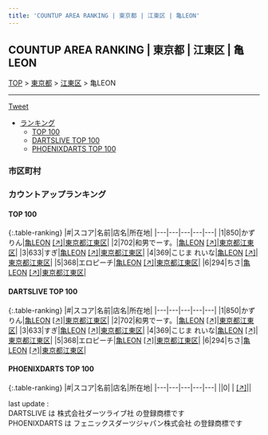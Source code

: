 ```yaml
---
title: 'COUNTUP AREA RANKING | 東京都 | 江東区 | 亀LEON'
---
```

## COUNTUP AREA RANKING | 東京都 | 江東区 | 亀LEON

[TOP](/darts/rank/) > [東京都](/darts/rank/東京都/) > [江東区](/darts/rank/東京都/江東区/) > 亀LEON

___

<a href="https://twitter.com/share?ref_src=twsrc%5Etfw" data-text="COUNTUP AREA RANKING | 東京都江東区亀LEON" class="twitter-share-button" data-hashtags="DARTSLIVE,PHOENIXDARTS,darts,ダーツ" data-show-count="false">Tweet</a>

* [ランキング](#カウントアップランキング)
    * [TOP 100](#top-100)
    * [DARTSLIVE TOP 100](#dartslive-top-100)
    * [PHOENIXDARTS TOP 100](#phoenixdarts-top-100)

### 市区町村

<ul>

</ul>

### カウントアップランキング

#### TOP 100



{:.table-ranking}
|#|スコア|名前|店名|所在地|
|---|---|---|---|---|
|1|850|<span class="rank-name-dl">かずりん</span>|<a href="/darts/rank/shops/605cf11d181cb7010d9b047a20a7ba1e.html">亀LEON</a> <a href="https://search.dartslive.com/jp/shop/605cf11d181cb7010d9b047a20a7ba1e">[↗]</a>|<a href="/darts/rank/東京都/江東区">東京都江東区</a>|
|2|702|<span class="rank-name-dl">和男でーす。</span>|<a href="/darts/rank/shops/605cf11d181cb7010d9b047a20a7ba1e.html">亀LEON</a> <a href="https://search.dartslive.com/jp/shop/605cf11d181cb7010d9b047a20a7ba1e">[↗]</a>|<a href="/darts/rank/東京都/江東区">東京都江東区</a>|
|3|633|<span class="rank-name-dl">すぎ</span>|<a href="/darts/rank/shops/605cf11d181cb7010d9b047a20a7ba1e.html">亀LEON</a> <a href="https://search.dartslive.com/jp/shop/605cf11d181cb7010d9b047a20a7ba1e">[↗]</a>|<a href="/darts/rank/東京都/江東区">東京都江東区</a>|
|4|369|<span class="rank-name-dl">こじま れいな</span>|<a href="/darts/rank/shops/605cf11d181cb7010d9b047a20a7ba1e.html">亀LEON</a> <a href="https://search.dartslive.com/jp/shop/605cf11d181cb7010d9b047a20a7ba1e">[↗]</a>|<a href="/darts/rank/東京都/江東区">東京都江東区</a>|
|5|368|<span class="rank-name-dl">エロピーチ</span>|<a href="/darts/rank/shops/605cf11d181cb7010d9b047a20a7ba1e.html">亀LEON</a> <a href="https://search.dartslive.com/jp/shop/605cf11d181cb7010d9b047a20a7ba1e">[↗]</a>|<a href="/darts/rank/東京都/江東区">東京都江東区</a>|
|6|294|<span class="rank-name-dl">ちさ</span>|<a href="/darts/rank/shops/605cf11d181cb7010d9b047a20a7ba1e.html">亀LEON</a> <a href="https://search.dartslive.com/jp/shop/605cf11d181cb7010d9b047a20a7ba1e">[↗]</a>|<a href="/darts/rank/東京都/江東区">東京都江東区</a>|


#### DARTSLIVE TOP 100



{:.table-ranking}
|#|スコア|名前|店名|所在地|
|---|---|---|---|---|
|1|850|<span class="rank-name-dl">かずりん</span>|<a href="/darts/rank/shops/605cf11d181cb7010d9b047a20a7ba1e.html">亀LEON</a> <a href="https://search.dartslive.com/jp/shop/605cf11d181cb7010d9b047a20a7ba1e">[↗]</a>|<a href="/darts/rank/東京都/江東区">東京都江東区</a>|
|2|702|<span class="rank-name-dl">和男でーす。</span>|<a href="/darts/rank/shops/605cf11d181cb7010d9b047a20a7ba1e.html">亀LEON</a> <a href="https://search.dartslive.com/jp/shop/605cf11d181cb7010d9b047a20a7ba1e">[↗]</a>|<a href="/darts/rank/東京都/江東区">東京都江東区</a>|
|3|633|<span class="rank-name-dl">すぎ</span>|<a href="/darts/rank/shops/605cf11d181cb7010d9b047a20a7ba1e.html">亀LEON</a> <a href="https://search.dartslive.com/jp/shop/605cf11d181cb7010d9b047a20a7ba1e">[↗]</a>|<a href="/darts/rank/東京都/江東区">東京都江東区</a>|
|4|369|<span class="rank-name-dl">こじま れいな</span>|<a href="/darts/rank/shops/605cf11d181cb7010d9b047a20a7ba1e.html">亀LEON</a> <a href="https://search.dartslive.com/jp/shop/605cf11d181cb7010d9b047a20a7ba1e">[↗]</a>|<a href="/darts/rank/東京都/江東区">東京都江東区</a>|
|5|368|<span class="rank-name-dl">エロピーチ</span>|<a href="/darts/rank/shops/605cf11d181cb7010d9b047a20a7ba1e.html">亀LEON</a> <a href="https://search.dartslive.com/jp/shop/605cf11d181cb7010d9b047a20a7ba1e">[↗]</a>|<a href="/darts/rank/東京都/江東区">東京都江東区</a>|
|6|294|<span class="rank-name-dl">ちさ</span>|<a href="/darts/rank/shops/605cf11d181cb7010d9b047a20a7ba1e.html">亀LEON</a> <a href="https://search.dartslive.com/jp/shop/605cf11d181cb7010d9b047a20a7ba1e">[↗]</a>|<a href="/darts/rank/東京都/江東区">東京都江東区</a>|


#### PHOENIXDARTS TOP 100



{:.table-ranking}
|#|スコア|名前|店名|所在地|
|---|---|---|---|---|
||0|<span class="rank-name-dl"> </span>|<a href="/darts/rank/shops/.html"></a> <a href="">[↗]</a>|<a href="/darts/rank//"></a>|


<div class="footer border-top border-gray-light mt-5 pt-3 text-right text-gray">
    last update : <span style="font-weight: italic" id="foot_last_modified"></span><br />
    DARTSLIVE は 株式会社ダーツライブ社 の登録商標です<br />
    PHOENIXDARTS は フェニックスダーツジャパン株式会社 の登録商標です<br />
</div>

<script src="https://cdnjs.cloudflare.com/ajax/libs/jquery.tablesorter/2.31.3/js/jquery.tablesorter.min.js" integrity="sha512-qzgd5cYSZcosqpzpn7zF2ZId8f/8CHmFKZ8j7mU4OUXTNRd5g+ZHBPsgKEwoqxCtdQvExE5LprwwPAgoicguNg==" crossorigin="anonymous" referrerpolicy="no-referrer"></script>
<link rel="stylesheet" href="https://cdnjs.cloudflare.com/ajax/libs/jquery.tablesorter/2.31.3/css/theme.default.min.css" integrity="sha512-wghhOJkjQX0Lh3NSWvNKeZ0ZpNn+SPVXX1Qyc9OCaogADktxrBiBdKGDoqVUOyhStvMBmJQ8ZdMHiR3wuEq8+w==" crossorigin="anonymous" referrerpolicy="no-referrer" />
<script>
$(function() {
    $(".table-ranking").tablesorter({sortList:[[0, 0]]});
    $("#foot_last_modified").text(formatDate(new Date(document.lastModified), 'yyyy-MM-dd HH:mm:ss'));
});
</script>

<script async src="https://platform.twitter.com/widgets.js" charset="utf-8"></script>